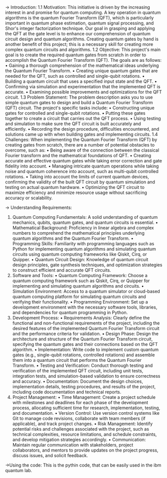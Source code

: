 -> Introduction:
1.1 Motivation:
This initiative is driven by the increasing interest in and promise for quantum computing. A key operation in quantum algorithms is the quantum Fourier Transform (QFT), which is particularly important in quantum phase estimation, quantum signal processing, and Shor's integer factorization technique. Our goal in grasping and applying the QFT at the gate level is to enhance our comprehension of quantum circuit design and quantum algorithms. Creating quantum gates by hand is another benefit of this project; this is a necessary skill for creating more complex quantum circuits and algorithms.
1.2 Objective:
This project's main goal is to create the required quantum gates from scratch in order to accomplish the Quantum Fourier Transform (QFT). The goals are as follows: • Gaining a thorough comprehension of the mathematical ideas underlying the Quantum Fourier Transform. 
• Creating unique quantum gates that are needed for the QFT, such as controlled and single-qubit rotations. 
• Building a quantum circuit that uses a specified input state and the QFT. 
• Confirming via simulation and experimentation that the implemented QFT is accurate. 
• Examining possible improvements and optimizations for the QFT circuit. 
1.3 Problem Statement:
The problem description asks you to use simple quantum gates to design and build a Quantum Fourier Transform (QFT) circuit. The project's specific tasks include: • Constructing unique gates for controlled and single-qubit rotations. 
• Putting these gates together to create a circuit that carries out the QFT process. 
• Using testing and simulation to make sure the QFT circuit is built accurately and efficiently. 
• Recording the design procedure, difficulties encountered, and solutions came up with when building gates and implementing circuits. 
1.4 Challenges:
When implementing the Quantum Fourier Transform (QFT) by creating gates from scratch, there are a number of potential obstacles to overcome, such as: 
• Being aware of the connection between the classical Fourier transform and the mathematical foundations of QFT. 
• Creating accurate and effective quantum gates while taking error correction and gate fidelity into account. 
• Managing intricate quantum operations while taking noise and quantum coherence into account, such as multi-qubit controlled rotations. 
• Taking into account the limits of current quantum devices, confirming the validity of the built QFT circuit by quantum simulation and testing on actual quantum hardware. 
• Optimizing the QFT circuit to maximize efficiency and minimize resource usage without sacrificing accuracy or scalability. 

-> Understanding Requirements:
1.	Quantum Computing Fundamentals: A solid understanding of quantum mechanics, qubits, quantum gates, and quantum circuits is essential.
•	Mathematical Background: Proficiency in linear algebra and complex numbers to comprehend the mathematical principles underlying quantum algorithms and the Quantum Fourier Transform.
•	Programming Skills: Familiarity with programming languages such as Python for implementing quantum algorithms and simulating quantum circuits using quantum computing frameworks like Qiskit, Cirq, or Quipper.
•	Quantum Circuit Design: Knowledge of quantum circuit design principles, gate synthesis techniques, and optimization strategies to construct efficient and accurate QFT circuits.
2. Software and Tools:
•	Quantum Computing Framework: Choose a quantum computing framework such as Qiskit, Cirq, or Quipper for implementing and simulating quantum algorithms and circuits.
•	Simulation Environment: Access to a quantum simulator or cloud-based quantum computing platform for simulating quantum circuits and verifying their functionality.
•	Programming Environment: Set up a development environment with the necessary software tools, libraries, and dependencies for quantum programming in Python.
3. Development Process:
•	Requirements Analysis: Clearly define the functional and non-functional requirements of the project, including the desired features of the implemented Quantum Fourier Transform circuit and the performance criteria for validation.
•	Design Phase: Design the architecture and structure of the Quantum Fourier Transform circuit, specifying the quantum gates and their connections based on the QFT algorithm.
•	Implementation: Write code to implement custom quantum gates (e.g., single-qubit rotations, controlled rotations) and assemble them into a quantum circuit that performs the Quantum Fourier Transform.
•	Testing and Verification: Conduct thorough testing and verification of the implemented QFT circuit, including unit tests, integration tests, and simulation-based validation to ensure correctness and accuracy.
•	Documentation: Document the design choices, implementation details, testing procedures, and results of the project, including code documentation and technical reports.
4. Project Management:
•	Time Management: Create a project schedule with milestones and deadlines for each phase of the development process, allocating sufficient time for research, implementation, testing, and documentation.
•	Version Control: Use version control systems like Git to manage code revisions, collaborate with team members (if applicable), and track project changes.
•	Risk Management: Identify potential risks and challenges associated with the project, such as technical complexities, resource limitations, and schedule constraints, and develop mitigation strategies accordingly.
•	Communication: Maintain regular communication with stakeholders, project collaborators, and mentors to provide updates on the project progress, discuss issues, and solicit feedback.

->Using the code:
This is the pythin code, that can be easily used in the ibm quantum lab.


